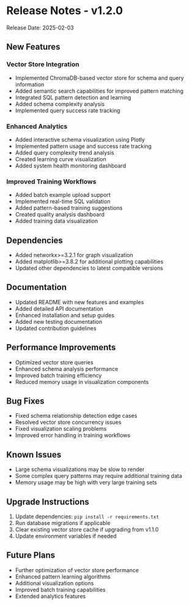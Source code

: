 # Release Notes - v1.2.0

Release Date: 2025-02-03

## New Features

### Vector Store Integration
- Implemented ChromaDB-based vector store for schema and query information
- Added semantic search capabilities for improved pattern matching
- Integrated SQL pattern detection and learning
- Added schema complexity analysis
- Implemented query success rate tracking

### Enhanced Analytics
- Added interactive schema visualization using Plotly
- Implemented pattern usage and success rate tracking
- Added query complexity trend analysis
- Created learning curve visualization
- Added system health monitoring dashboard

### Improved Training Workflows
- Added batch example upload support
- Implemented real-time SQL validation
- Added pattern-based training suggestions
- Created quality analysis dashboard
- Added training data visualization

## Dependencies
- Added networkx>=3.2.1 for graph visualization
- Added matplotlib>=3.8.2 for additional plotting capabilities
- Updated other dependencies to latest compatible versions

## Documentation
- Updated README with new features and examples
- Added detailed API documentation
- Enhanced installation and setup guides
- Added new testing documentation
- Updated contribution guidelines

## Performance Improvements
- Optimized vector store queries
- Enhanced schema analysis performance
- Improved batch training efficiency
- Reduced memory usage in visualization components

## Bug Fixes
- Fixed schema relationship detection edge cases
- Resolved vector store concurrency issues
- Fixed visualization scaling problems
- Improved error handling in training workflows

## Known Issues
- Large schema visualizations may be slow to render
- Some complex query patterns may require additional training data
- Memory usage may be high with very large training sets

## Upgrade Instructions
1. Update dependencies: `pip install -r requirements.txt`
2. Run database migrations if applicable
3. Clear existing vector store cache if upgrading from v1.1.0
4. Update environment variables if needed

## Future Plans
- Further optimization of vector store performance
- Enhanced pattern learning algorithms
- Additional visualization options
- Improved batch training capabilities
- Extended analytics features
